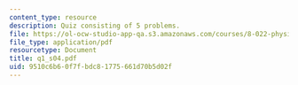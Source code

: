 ```yaml
---
content_type: resource
description: Quiz consisting of 5 problems.
file: https://ol-ocw-studio-app-qa.s3.amazonaws.com/courses/8-022-physics-ii-electricity-and-magnetism-fall-2004/9510c6b60f7fbdc81775661d70b5d02f_q1_s04.pdf
file_type: application/pdf
resourcetype: Document
title: q1_s04.pdf
uid: 9510c6b6-0f7f-bdc8-1775-661d70b5d02f
---
```

